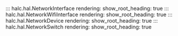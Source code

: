 ::: halc.hal.NetworkInterface
    rendering:
      show_root_heading: true
::: halc.hal.NetworkWifiInterface
    rendering:
      show_root_heading: true
::: halc.hal.NetworkDevice
    rendering:
      show_root_heading: true
::: halc.hal.NetworkSwitch
    rendering:
      show_root_heading: true
